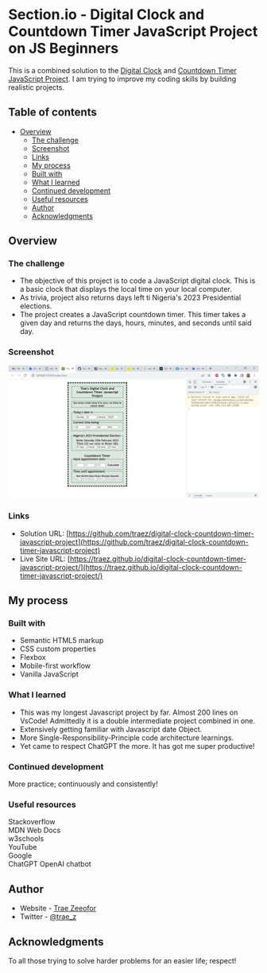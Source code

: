# Section.io - Digital Clock and Countdown Timer JavaScript Project on JS Beginners

This is a combined solution to the [Digital Clock](https://jsbeginners.com/javascript-digital-clock/) and [Countdown Timer JavaScript Project](https://jsbeginners.com/javascript-countdown-timer/). I am trying to improve my coding skills by building realistic projects. 

## Table of contents

- [Overview](#overview)
  - [The challenge](#the-challenge)
  - [Screenshot](#screenshot)
  - [Links](#links)
  - [My process](#my-process)
  - [Built with](#built-with)
  - [What I learned](#what-i-learned)
  - [Continued development](#continued-development)
  - [Useful resources](#useful-resources)
  - [Author](#author)
  - [Acknowledgments](#acknowledgments)

## Overview

### The challenge

- The objective of this project is to code a JavaScript digital clock. This is a basic clock that displays the local time on your local computer.
- As trivia, project also returns days left ti Nigeria's 2023 Presidential elections.
- The project creates a JavaScript countdown timer. This timer takes a given day and returns the days, hours, minutes, and seconds until said day. 

### Screenshot

![](screenshot-desktop.png)

### Links

- Solution URL: [https://github.com/traez/digital-clock-countdown-timer-javascript-project](https://github.com/traez/digital-clock-countdown-timer-javascript-project)
- Live Site URL: [https://traez.github.io/digital-clock-countdown-timer-javascript-project/](https://traez.github.io/digital-clock-countdown-timer-javascript-project/)

## My process

### Built with

- Semantic HTML5 markup
- CSS custom properties
- Flexbox
- Mobile-first workflow
- Vanilla JavaScript

### What I learned

- This was my longest Javascript project by far. Almost 200 lines on VsCode! Admittedly it is a double intermediate project combined in one.  
- Extensively getting familiar with Javascript date Object.  
- More Single-Responsibility-Principle code architecture learnings.    
- Yet came to respect ChatGPT the more. It has got me super productive!  

### Continued development

More practice; continuously and consistently!     

### Useful resources

Stackoverflow  
MDN Web Docs  
w3schools  
YouTube  
Google  
ChatGPT OpenAI chatbot  

## Author

- Website - [Trae Zeeofor](https://github.com/traez)  
- Twitter - [@trae_z](https://twitter.com/trae_z) 

## Acknowledgments

To all those trying to solve harder problems for an easier life; respect!    
